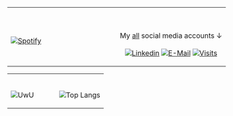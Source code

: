 <table width="100%"> 
  <tr>
  <td width="50%">
      
&nbsp; <br> [![Spotify](https://novatorem-blond-omega.vercel.app/api/spotify)](https://open.spotify.com/user/omnitenebris)

  </td>
  <td width="50%">

<br><p align="center">My [all](https://choosealicense.com/licenses/unlicense/) social media accounts ↓<br><br>
  [![Linkedin](https://img.shields.io/badge/linked-in-369?style=flat-square&logo=linkedin&logoColor=white&color=blue)](https://www.linkedin.com/in/andrew-novac)
  [![E-Mail](https://img.shields.io/badge/email-reveal-2a8?style=flat-square&logo=gmail&logoColor=white)](https://mailhide.io/e/5ck1H)
  [![Visits](https://komarev.com/ghpvc/?username=novatorem&logo=GitHub&label=github%20visits&color=336699&logoColor=white&style=flat-square)](https://github.com/novatorem)


</p>
  </td>
  </table>
  
  <table width="100%"> 
  <tr>
  <td width="50%">
      
<br>![UwU](https://github-readme-stats.vercel.app/api?username=zeqraen&show_icons=true&theme=tokyonight)




  <td width="50%">


<br>![Top Langs](https://github-readme-stats.vercel.app/api/top-langs/?username=zeqraen&layout=compact&theme=tokyonight)








</p>
  </td>
  </table>
  


[//]: <> (The `&nbsp;` is to have Aphelion take up more space)
[//]: <> (Old Visits: https://badges.pufler.dev/visits/novatorem/novatorem?logo=GitHub&label=github%20visits&color=336699&logoColor=white&style=flat-square)

